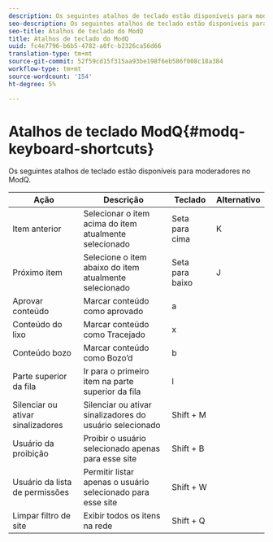 ```yaml
---
description: Os seguintes atalhos de teclado estão disponíveis para moderadores no ModQ.
seo-description: Os seguintes atalhos de teclado estão disponíveis para moderadores no ModQ.
seo-title: Atalhos de teclado do ModQ
title: Atalhos de teclado do ModQ
uuid: fc4e7796-b6b5-4782-a0fc-b2326ca56d66
translation-type: tm+mt
source-git-commit: 52f59cd15f315aa93be198f6eb586f008c18a384
workflow-type: tm+mt
source-wordcount: '154'
ht-degree: 5%

---
```



# Atalhos de teclado ModQ{#modq-keyboard-shortcuts}

Os seguintes atalhos de teclado estão disponíveis para moderadores no ModQ.

| Ação | Descrição | Teclado | Alternativo |
|---|---|---|---|
| Item anterior | Selecionar o item acima do item atualmente selecionado | Seta para cima | K |
| Próximo item | Selecione o item abaixo do item atualmente selecionado | Seta para baixo | J |
| Aprovar conteúdo | Marcar conteúdo como aprovado | a |  |
| Conteúdo do lixo | Marcar conteúdo como Tracejado | x |  |
| Conteúdo bozo | Marcar conteúdo como Bozo’d | b |  |
| Parte superior da fila | Ir para o primeiro item na parte superior da fila | l |  |
| Silenciar ou ativar sinalizadores | Silenciar ou ativar sinalizadores do usuário selecionado | Shift + M |  |
| Usuário da proibição | Proibir o usuário selecionado apenas para esse site | Shift + B |  |
| Usuário da lista de permissões | Permitir listar apenas o usuário selecionado para esse site | Shift + W |  |
| Limpar filtro de site | Exibir todos os itens na rede | Shift + Q |  |


